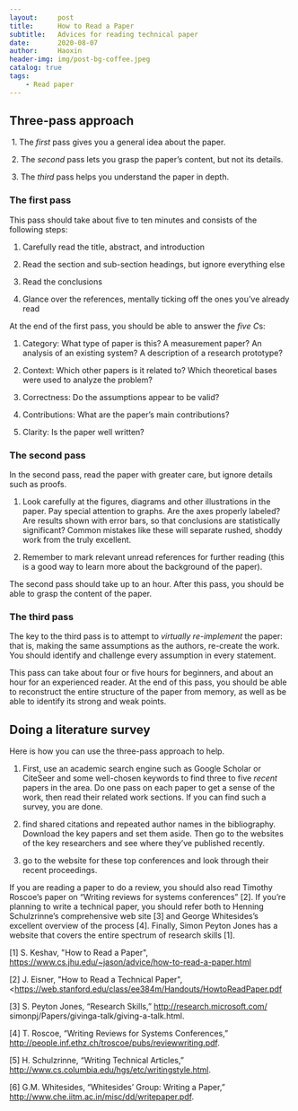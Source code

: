 ```yaml
---
layout:     post
title:      How to Read a Paper
subtitle:   Advices for reading technical paper
date:       2020-08-07
author:     Haoxin
header-img: img/post-bg-coffee.jpeg
catalog: true
tags:
    - Read paper
---
```




## Three-pass approach



​    1. The *first* pass gives you a general idea about the paper. 



​    2. The *second* pass lets you grasp the paper’s content, but not its details. 



​    3. The *third* pass helps you understand the paper in depth.



### The first pass



This pass should take about five to ten minutes and consists of the following steps:



1. Carefully read the title, abstract, and introduction



2. Read the section and sub-section headings, but ignore everything else 



3. Read the conclusions



4. Glance over the references, mentally ticking off the ones you’ve already read



At the end of the first pass, you should be able to answer the *five C*s: 



1. Category: What type of paper is this? A measurement paper? An analysis of an existing system? A description of a research prototype? 



2. Context: Which other papers is it related to? Which theoretical bases were used to analyze the problem? 



3. Correctness: Do the assumptions appear to be valid? 



4. Contributions: What are the paper’s main contributions? 



5. Clarity: Is the paper well written?



### The second pass



In the second pass, read the paper with greater care, but ignore details such as proofs. 



1. Look carefully at the figures, diagrams and other illustrations in the paper. Pay special attention to graphs. Are the axes properly labeled? Are results shown with error bars, so that conclusions are statistically significant? Common mistakes like these will separate rushed, shoddy work from the truly excellent.



2. Remember to mark relevant unread references for further reading (this is a good way to learn more about the background of the paper).



The second pass should take up to an hour. After this pass, you should be able to grasp the content of the paper.



### The third pass



 The key to the third pass is to attempt to *virtually re-implement* the paper: that is, making the same assumptions as the authors, re-create the work.  You should identify and challenge every assumption in every statement.



This pass can take about four or five hours for beginners, and about an hour for an experienced reader. At the end of this pass, you should be able to reconstruct the entire structure of the paper from memory, as well as be able to identify its strong and weak points.



## Doing a literature survey



Here is how you can use the three-pass approach to help.



1. First, use an academic search engine such as Google Scholar or CiteSeer and some well-chosen keywords to find three to five *recent* papers in the area. Do one pass on each paper to get a sense of the work, then read their related work sections.  If you can find such a survey, you are done.



2. find shared citations and repeated author names in the bibliography. Download the key papers and set them aside. Then go to the websites of the key researchers and see where they’ve published recently.



3. go to the website for these top conferences and look through their recent proceedings.



If you are reading a paper to do a review, you should also read Timothy Roscoe’s paper on “Writing reviews for systems conferences” [2]. If you’re planning to write a technical paper, you should refer both to Henning Schulzrinne’s comprehensive web site [3] and George Whitesides’s excellent overview of the process [4]. Finally, Simon Peyton Jones has a website that covers the entire spectrum of research skills [1].



[1] S. Keshav, "How to Read a Paper", <https://www.cs.jhu.edu/~jason/advice/how-to-read-a-paper.html> 



[2] J. Eisner, "How to Read a Technical Paper", <https://web.stanford.edu/class/ee384m/Handouts/HowtoReadPaper.pdf



[3] S. Peyton Jones, “Research Skills,” http://research.microsoft.com/ simonpj/Papers/givinga-talk/giving-a-talk.html. 



[4] T. Roscoe, “Writing Reviews for Systems Conferences,” http://people.inf.ethz.ch/troscoe/pubs/reviewwriting.pdf. 



[5] H. Schulzrinne, “Writing Technical Articles,” http://www.cs.columbia.edu/hgs/etc/writingstyle.html.



[6] G.M. Whitesides, “Whitesides’ Group: Writing a Paper,” http://www.che.iitm.ac.in/misc/dd/writepaper.pdf.



